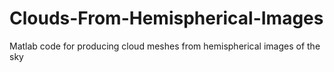 # Clouds-From-Hemispherical-Images
Matlab code for producing cloud meshes from hemispherical images of the sky
